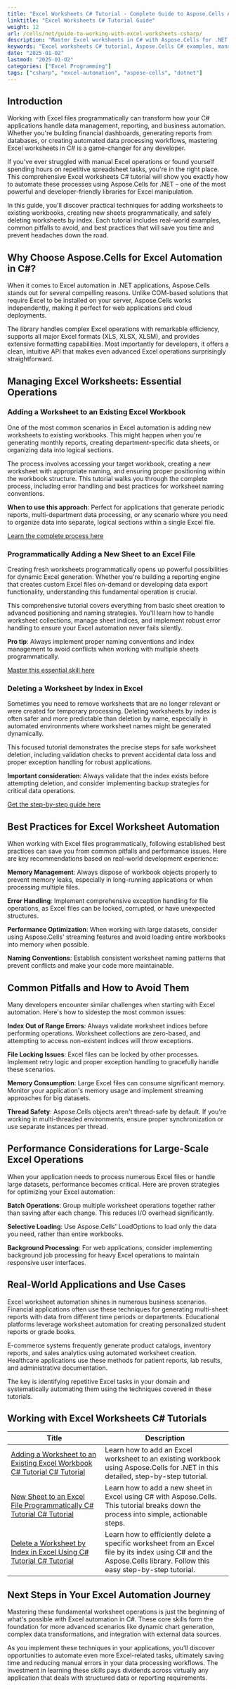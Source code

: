 ```yaml
---
title: "Excel Worksheets C# Tutorial - Complete Guide to Aspose.Cells Automation (2025)"
linktitle: "Excel Worksheets C# Tutorial Guide"
weight: 12
url: /cells/net/guide-to-working-with-excel-worksheets-csharp/
description: "Master Excel worksheets in C# with Aspose.Cells for .NET. Learn to add, delete, and manage Excel files programmatically with practical examples and best practices."
keywords: "Excel worksheets C# tutorial, Aspose.Cells C# examples, manage Excel files C#, Excel automation C#, C# Excel programming"
date: "2025-01-02"
lastmod: "2025-01-02"
categories: ["Excel Programming"]
tags: ["csharp", "excel-automation", "aspose-cells", "dotnet"]
---
```


## Introduction

Working with Excel files programmatically can transform how your C# applications handle data management, reporting, and business automation. Whether you're building financial dashboards, generating reports from databases, or creating automated data processing workflows, mastering Excel worksheets in C# is a game-changer for any developer.

If you've ever struggled with manual Excel operations or found yourself spending hours on repetitive spreadsheet tasks, you're in the right place. This comprehensive Excel worksheets C# tutorial will show you exactly how to automate these processes using Aspose.Cells for .NET – one of the most powerful and developer-friendly libraries for Excel manipulation.

In this guide, you'll discover practical techniques for adding worksheets to existing workbooks, creating new sheets programmatically, and safely deleting worksheets by index. Each tutorial includes real-world examples, common pitfalls to avoid, and best practices that will save you time and prevent headaches down the road.

## Why Choose Aspose.Cells for Excel Automation in C#?

When it comes to Excel automation in .NET applications, Aspose.Cells stands out for several compelling reasons. Unlike COM-based solutions that require Excel to be installed on your server, Aspose.Cells works independently, making it perfect for web applications and cloud deployments.

The library handles complex Excel operations with remarkable efficiency, supports all major Excel formats (XLS, XLSX, XLSM), and provides extensive formatting capabilities. Most importantly for developers, it offers a clean, intuitive API that makes even advanced Excel operations surprisingly straightforward.

## Managing Excel Worksheets: Essential Operations

### Adding a Worksheet to an Existing Excel Workbook

One of the most common scenarios in Excel automation is adding new worksheets to existing workbooks. This might happen when you're generating monthly reports, creating department-specific data sheets, or organizing data into logical sections.

The process involves accessing your target workbook, creating a new worksheet with appropriate naming, and ensuring proper positioning within the workbook structure. This tutorial walks you through the complete process, including error handling and best practices for worksheet naming conventions.

**When to use this approach**: Perfect for applications that generate periodic reports, multi-department data processing, or any scenario where you need to organize data into separate, logical sections within a single Excel file.

[Learn the complete process here](./adding-worksheet-to-existing-excel-workbook-csharp-tutorial/)

### Programmatically Adding a New Sheet to an Excel File

Creating fresh worksheets programmatically opens up powerful possibilities for dynamic Excel generation. Whether you're building a reporting engine that creates custom Excel files on-demand or developing data export functionality, understanding this fundamental operation is crucial.

This comprehensive tutorial covers everything from basic sheet creation to advanced positioning and naming strategies. You'll learn how to handle worksheet collections, manage sheet indices, and implement robust error handling to ensure your Excel automation never fails silently.

**Pro tip**: Always implement proper naming conventions and index management to avoid conflicts when working with multiple sheets programmatically.

[Master this essential skill here](./add-new-sheet-to-excel-file-csharp-tutorial/)

### Deleting a Worksheet by Index in Excel

Sometimes you need to remove worksheets that are no longer relevant or were created for temporary processing. Deleting worksheets by index is often safer and more predictable than deletion by name, especially in automated environments where worksheet names might be generated dynamically.

This focused tutorial demonstrates the precise steps for safe worksheet deletion, including validation checks to prevent accidental data loss and proper exception handling for robust applications.

**Important consideration**: Always validate that the index exists before attempting deletion, and consider implementing backup strategies for critical data operations.

[Get the step-by-step guide here](./delete-worksheet-by-index-excel-csharp-tutorial/)

## Best Practices for Excel Worksheet Automation

When working with Excel files programmatically, following established best practices can save you from common pitfalls and performance issues. Here are key recommendations based on real-world development experience:

**Memory Management**: Always dispose of workbook objects properly to prevent memory leaks, especially in long-running applications or when processing multiple files.

**Error Handling**: Implement comprehensive exception handling for file operations, as Excel files can be locked, corrupted, or have unexpected structures.

**Performance Optimization**: When working with large datasets, consider using Aspose.Cells' streaming features and avoid loading entire workbooks into memory when possible.

**Naming Conventions**: Establish consistent worksheet naming patterns that prevent conflicts and make your code more maintainable.

## Common Pitfalls and How to Avoid Them

Many developers encounter similar challenges when starting with Excel automation. Here's how to sidestep the most common issues:

**Index Out of Range Errors**: Always validate worksheet indices before performing operations. Worksheet collections are zero-based, and attempting to access non-existent indices will throw exceptions.

**File Locking Issues**: Excel files can be locked by other processes. Implement retry logic and proper exception handling to gracefully handle these scenarios.

**Memory Consumption**: Large Excel files can consume significant memory. Monitor your application's memory usage and implement streaming approaches for big datasets.

**Thread Safety**: Aspose.Cells objects aren't thread-safe by default. If you're working in multi-threaded environments, ensure proper synchronization or use separate instances per thread.

## Performance Considerations for Large-Scale Excel Operations

When your application needs to process numerous Excel files or handle large datasets, performance becomes critical. Here are proven strategies for optimizing your Excel automation:

**Batch Operations**: Group multiple worksheet operations together rather than saving after each change. This reduces I/O overhead significantly.

**Selective Loading**: Use Aspose.Cells' LoadOptions to load only the data you need, rather than entire workbooks.

**Background Processing**: For web applications, consider implementing background job processing for heavy Excel operations to maintain responsive user interfaces.

## Real-World Applications and Use Cases

Excel worksheet automation shines in numerous business scenarios. Financial applications often use these techniques for generating multi-sheet reports with data from different time periods or departments. Educational platforms leverage worksheet automation for creating personalized student reports or grade books.

E-commerce systems frequently generate product catalogs, inventory reports, and sales analytics using automated worksheet creation. Healthcare applications use these methods for patient reports, lab results, and administrative documentation.

The key is identifying repetitive Excel tasks in your domain and systematically automating them using the techniques covered in these tutorials.

## Working with Excel Worksheets C# Tutorials

| Title | Description |
| --- | --- | 
| [Adding a Worksheet to an Existing Excel Workbook C# Tutorial C# Tutorial](./adding-worksheet-to-existing-excel-workbook-csharp-tutorial/) | Learn how to add an Excel worksheet to an existing workbook using Aspose.Cells for .NET in this detailed, step-by-step tutorial. |  
| [New Sheet to an Excel File Programmatically C# Tutorial C# Tutorial](./add-new-sheet-to-excel-file-csharp-tutorial/) | Learn how to add a new sheet in Excel using C# with Aspose.Cells. This tutorial breaks down the process into simple, actionable steps. |  
| [Delete a Worksheet by Index in Excel Using C# Tutorial C# Tutorial](./delete-worksheet-by-index-excel-csharp-tutorial/) | Learn how to efficiently delete a specific worksheet from an Excel file by its index using C# and the Aspose.Cells library. Follow this easy step-by-step tutorial. |

## Next Steps in Your Excel Automation Journey

Mastering these fundamental worksheet operations is just the beginning of what's possible with Excel automation in C#. These core skills form the foundation for more advanced scenarios like dynamic chart generation, complex data transformations, and integration with external data sources.

As you implement these techniques in your applications, you'll discover opportunities to automate even more Excel-related tasks, ultimately saving time and reducing manual errors in your data processing workflows. The investment in learning these skills pays dividends across virtually any application that deals with structured data or reporting requirements.